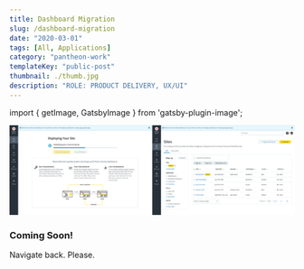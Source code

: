 ```yaml
---
title: Dashboard Migration
slug: /dashboard-migration
date: "2020-03-01"
tags: [All, Applications]
category: "pantheon-work"
templateKey: "public-post"
thumbnail: ./thumb.jpg
description: "ROLE: PRODUCT DELIVERY, UX/UI"
---
```


import { getImage, GatsbyImage } from 'gatsby-plugin-image';

<div className="kg-card kg-image-card kg-width-full">

![sreen](./dashboard-migrate.jpg)

</div>

### Coming Soon!

Navigate back. Please.

